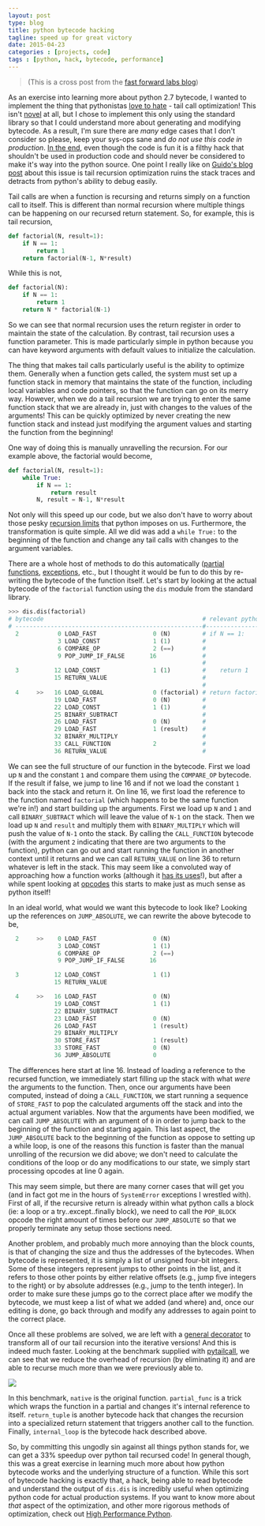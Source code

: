 ```yaml
---
layout: post
type: blog
title: python bytecode hacking
tagline: speed up for great victory
date: 2015-04-23
categories : [projects, code]
tags : [python, hack, bytecode, performance]
---
```


> (This is a cross post from the [fast forward labs
> blog](http://blog.fastforwardlabs.com/post/117173339298/bytecode-hacking-for-great-justice))

As an exercise into learning more about python 2.7 bytecode, I wanted to
implement the thing that pythonistas [love to hate][guido] - tail call
optimization! This isn't [novel][rubber] at all, but I chose to implement this
only using the standard library so that I could understand more about generating
and modifying bytecode.  As a result, I'm sure there are _many_ edge cases that
I don't consider so please, keep your sys-ops sane and *do not use this code in
production*.  [In the end][pytailcall], even though the code is fun it is a
filthy hack that shouldn't be used in production code and should never be
considered to make it's way into the python source.  One point I really like on
[Guido's blog post][guido] about this issue is tail recursion optimization ruins
the stack traces and detracts from python's ability to debug easily.

Tail calls are when a function is recursing and returns simply on a function
call to itself.  This is different than normal recursion where multiple things
can be happening on our recursed return statement.  So, for example, this is
tail recursion,

```python
def factorial(N, result=1):
    if N == 1:
        return 1
    return factorial(N-1, N*result)
```

While this is not,

```python
def factorial(N):
    if N == 1:
        return 1
    return N * factorial(N-1)
```

So we can see that normal recursion uses the return register in order to
maintain the state of the calculation.  By contrast, tail recursion uses a function
parameter.  This is made particularly simple in python because you can have keyword
arguments with default values to initialize the calculation.

The thing that makes tail calls particularly useful is the ability to optimize
them.  Generally when a function gets called, the system must set up a function
stack in memory that maintains the state of the function, including local
variables and code pointers, so that the function can go on its merry way.
However, when we do a tail recursion we are trying to enter the same function
stack that we are already in, just with changes to the values of the arguments!
This can be quickly optimized by never creating the new function stack and
instead just modifying the argument values and starting the function from the
beginning!

One way of doing this is manually unravelling the recursion.  For our example
above, the factorial would become,

```python
def factorial(N, result=1):
    while True:
        if N == 1:
            return result
        N, result = N-1, N*result
```

Not only will this speed up our code, but we also don't have to worry about
those pesky [recursion limits][pyreclimit] that python imposes on us.
Furthermore, the transformation is quite simple.  All we did was add a `while
True:` to the beginning of the function and change any tail calls with changes
to the argument variables.

There are a whole host of methods to do this automatically ([partial
functions][partial], [exceptions][], etc., but I thought it would be fun to do
this by re-writing the bytecode of the function itself.  Let's start by looking
at the actual bytecode of the `factorial` function using the `dis` module from
the standard library.

```python
>>> dis.dis(factorial)
# bytecode                                             # relevant python
# -----------------------------------------------------#---------------------
  2           0 LOAD_FAST                0 (N)         # if N == 1:
              3 LOAD_CONST               1 (1)         # 
              6 COMPARE_OP               2 (==)        # 
              9 POP_JUMP_IF_FALSE       16             # 
                                                       # 
  3          12 LOAD_CONST               1 (1)         #    return 1
             15 RETURN_VALUE                           # 
                                                       # 
  4     >>   16 LOAD_GLOBAL              0 (factorial) # return factorial(N-1, N*result)
             19 LOAD_FAST                0 (N)         # 
             22 LOAD_CONST               1 (1)         # 
             25 BINARY_SUBTRACT                        # 
             26 LOAD_FAST                0 (N)         # 
             29 LOAD_FAST                1 (result)    # 
             32 BINARY_MULTIPLY                        # 
             33 CALL_FUNCTION            2             # 
             36 RETURN_VALUE                           # 
```

We can see the full structure of our function in the bytecode.  First we load
up `N` and the constant `1` and compare them using the `COMPARE_OP` bytecode.
If the result if false, we jump to line 16 and if not we load the constant `1`
back into the stack and return it.  On line 16, we first load the reference to
the function named `factorial` (which happens to be the same function we're in!)
and start building up the arguments.  First we load up `N` and `1` and call
`BINARY_SUBTRACT` which will leave the value of `N-1` on the stack.  Then we
load up `N` and `result` and multiply them with `BINARY_MULTIPLY` which will
push the value of `N-1` onto the stack.  By calling the `CALL_FUNCTION`
bytecode (with the argument `2` indicating that there are two arguments to the
function), python can go out and start running the function in another context
until it returns and we can call `RETURN_VALUE` on line 36 to return whatever is
left in the stack. This may seem like a convoluted way of approaching how a
function works (although it [has its uses][hpp]!), but after a while spent
looking at [opcodes][] this starts to make just as much sense as python itself!

In an ideal world, what would we want this bytecode to look like? Looking up
the references on `JUMP_ABSOLUTE`, we can rewrite the above bytecode to be,

```python
  2     >>    0 LOAD_FAST                0 (N)
              3 LOAD_CONST               1 (1)
              6 COMPARE_OP               2 (==)
              9 POP_JUMP_IF_FALSE       16

  3          12 LOAD_CONST               1 (1)
             15 RETURN_VALUE        

  4     >>   16 LOAD_FAST                0 (N)
             19 LOAD_CONST               1 (1)
             22 BINARY_SUBTRACT     
             23 LOAD_FAST                0 (N)
             26 LOAD_FAST                1 (result)
             29 BINARY_MULTIPLY     
             30 STORE_FAST               1 (result)
             33 STORE_FAST               0 (N)
             36 JUMP_ABSOLUTE            0
```

The differences here start at line 16.  Instead of loading a reference to the
recursed function, we immediately start filling up the stack with what _were_
the arguments to the function.  Then, once our arguments have been computed,
instead of doing a `CALL_FUNCTION`, we start running a sequence of `STORE_FAST`
to pop the calculated arguments off the stack and into the actual argument
variables.  Now that the arguments have been modified, we can call
`JUMP_ABSOLUTE` with an argument of `0` in order to jump back to the beginning
of the function and starting again.  This last aspect, the `JUMP_ABSOLUTE` back
to the beginning of the function as oppose to setting up a while loop, is one of
the reasons this function is faster than the manual unrolling of the recursion
we did above; we don't need to calculate the conditions of the loop or do any
modifications to our state, we simply start processing opcodes at line 0 again.

This may seem simple, but there are many corner cases that will get you (and in
fact got me in the hours of `SystemError` exceptions I wrestled with).  First of
all, if the recursive return is already within what python calls a block (ie: a
loop or a try..except..finally block), we need to call the `POP_BLOCK` opcode
the right amount of times before our `JUMP_ABSOLUTE` so that we properly
terminate any setup those sections need.

Another problem, and probably much more annoying than the block counts, is that
of changing the size and thus the addresses of the bytecodes.  When bytecode is
represented, it is simply a list of unsigned four-bit integers.  Some of these
integers represent jumps to other points in the list, and it refers to those
other points by either relative offsets (e.g., jump five integers to the right)
or by absolute addresses (e.g., jump to the tenth integer).  In order to make
sure these jumps go to the correct place after we modify the bytecode, we must
keep a list of what we added (and where) and, once our editing is done, go back
through and modify any addresses to again point to the correct place.

Once all these problems are solved, we are left with a [general
decorator][decorator] to transform all of our tail recursion into the iterative
versions!  And this is indeed much faster.  Looking at the benchmark supplied
with [pytailcall][], we can see that we reduce the overhead of recursion (by
eliminating it) and are able to recurse much more than we were previously able
to.

![](http://i.imgur.com/OodCK0c.png)

In this benchmark, `native` is the original function. `partial_func` is a trick
which wraps the function in a partial and changes it's internal reference to
itself. `return_tuple` is another bytecode hack that changes the recursion into
a specialized return statement that triggers another call to the function.
Finally, `internal_loop` is the bytecode hack described above.

So, by committing this ungodly sin against all things python stands for, we can
get a 33% speedup over python tail recursed code!  In general though, this was a
great exercise in learning much more about how python bytecode works and the
underlying structure of a function.  While this sort of bytecode hacking is
exactly that, a hack, being able to read bytecode and understand the output of
`dis.dis` is incredibly useful when optimizing python code for actual production
systems.  If you want to know more about _that_ aspect of the optimization, and
other more rigorous methods of optimization, check out [High Performance
Python][hpp].

[guido]: http://neopythonic.blogspot.com/2009/04/tail-recursion-elimination.html
[rubber]: http://www.teamrubber.com/blog/python-tail-optimisation-using-byteplay/
[pyreclimit]: https://docs.python.org/2/library/sys.html#sys.setrecursionlimit
[partial]: http://tomforb.es/adding-tail-call-optimization-to-python
[exceptions]: http://lambda-the-ultimate.org/node/1331
[hpp]: http://shop.oreilly.com/product/0636920028963.do
[opcodes]: http://unpyc.sourceforge.net/Opcodes.html
[decorator]: https://github.com/mynameisfiber/pytailcall/blob/master/pytailcall/internal_loop.py#L77
[pytailcall]: https://github.com/mynameisfiber/pytailcall/

